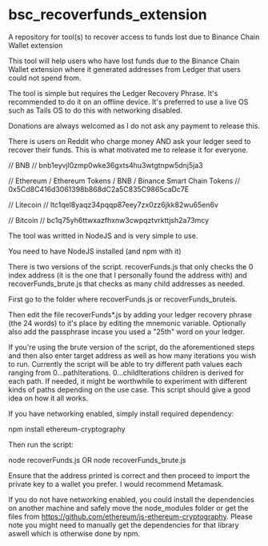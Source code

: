 # bsc_recoverfunds_extension
A repository for tool(s) to recover access to funds lost due to Binance Chain Wallet extension

This tool will help users who have lost funds due to the Binance Chain Wallet extension where
it generated addresses from Ledger that users could not spend from.

The tool is simple but requires the Ledger Recovery Phrase. It's recommended to do it on an offline device. It's preferred to use
a live OS such as Tails OS to do this with networking disabled.

Donations are always welcomed as I do not ask any payment to release this.

There is users on Reddit who charge money AND ask your ledger seed to recover their funds. This is what motivated
me to release it for everyone.

// BNB
// bnb1eyvjl0zmp0wke36gxts4hu3wtgtnpw5dnj5ja3

// Ethereum / Ethereum Tokens / BNB / Binance Smart Chain Tokens
// 0x5Cd8C416d3061398b868dC2a5C835C9865caDc7E

// Litecoin
// ltc1qel8yaqz34pqqp87eey7zx0zz6jkk82wu65en6v

// Bitcoin
// bc1q75yh6ttwxazfhxnw3cwpqztvrkttjsh2a73mcy

The tool was writted in NodeJS and is very simple to use.

You need to have NodeJS installed (and npm with it)

There is two versions of the script. recoverFunds.js that only checks the 0 index address (it is the one that I personally found the address with) and recoverFunds_brute.js that checks as many child addresses as needed.

First go to the folder where recoverFunds.js or recoverFunds_bruteis.

Then edit the file recoverFunds*.js by adding your ledger recovery phrase (the 24 words) to it's place by editing the mnemonic variable. Optionally also add the passphrase incase you used a "25th" word on your ledger.

If you're using the brute version of the script, do the aforementioned steps and then also enter target address as well as how many iterations you wish to run. Currently the script will be able to try different path values each ranging from 0...pathIterations. 0...childIterations children is derived for each path. If needed, it might be worthwhile to experiment with different kinds of paths depending on the use case. This script should give a good idea on how it all works.

If you have networking enabled, simply install required dependency:

npm install ethereum-cryptography

Then run the script:

node recoverFunds.js
OR
node recoverFunds_brute.js

Ensure that the address printed is correct and then proceed to import the private key to a wallet you prefer. I would recommend Metamask.

If you do not have networking enabled, you could install the dependencies on another machine and safely move the node_modules folder or get the files from https://github.com/ethereum/js-ethereum-cryptography. Please note you might need to manually get the dependencies for that library aswell which is otherwise done by npm.
